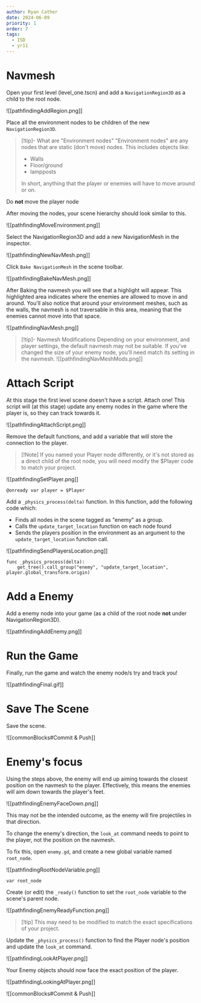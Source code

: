 ```yaml
---
author: Ryan Cather
date: 2024-06-09
priority: 1
order: 7
tags:
  - ISD
  - yr11
---
```


# Navmesh

Open your first level (level_one.tscn) and add a `NavigationRegion3D` as a child to the root node.

![[pathfindingAddRegion.png]]

Place all the environment nodes to be children of the new `NavigationRegion3D`. 

> [!tip]- What are "Environment nodes"
> "Environment nodes" are any nodes that are static (don't move) nodes. 
This includes objects like:
> - Walls
> - Floor/ground
> - lampposts
> 
> In short, anything that the player or enemies will have to move around or on.


Do **not** move the player node

After moving the nodes, your scene hierarchy should look similar to this.

![[pathfindingMoveEnvironment.png]]

Select the NavigationRegion3D and add a new NavigationMesh in the inspector.

![[pathfindingNewNavMesh.png]]

Click `Bake NavigationMesh` in the scene toolbar.

![[pathfindingBakeNavMesh.png]]

After Baking the navmesh you will see that a highlight will appear. This highlighted area indicates where the enemies are allowed to move in and around. You'll also notice that around your environment meshes, such as the walls, the navmesh is not traversable in this area, meaning that the enemies cannot move into that space.

![[pathfindingNavMesh.png]]

> [!tip]- Navmesh Modifications
> Depending on your environment, and player settings, the default navmesh may not be suitable. If you've changed the size of your enemy node, you'll need match its setting in the navmesh.
> ![[pathfindingNavMeshMods.png]]

# Attach Script

At this stage the first level scene doesn't have a script. Attach one!
This script will (at this stage) update any enemy nodes in the game where the player is, so they can track towards it.

![[pathfindingAttachScript.png]]

Remove the default functions, and add a variable that will store the connection to the player.

> [!Note] If you named your Player node differently, or it's not stored as a direct child of the root node, you will need modify the $Player code to match your project.

![[pathfindingSetPlayer.png]]

```gdscript
@onready var player = $Player
```

Add a `_physics_process(delta)` function. In this function, add the following code which:
- Finds all nodes in the scene tagged as "enemy" as a group.
- Calls the `update_target_location` function on each node found
- Sends the players position in the environment as an argument to the `update_target_location` function call.

![[pathfindingSendPlayersLocation.png]]

```gdscript
func _physics_process(delta):
	get_tree().call_group("enemy", "update_target_location", player.global_transform.origin)
```

# Add a Enemy

Add a enemy node into your game (as a child of the root node **not** under NavigationRegion3D).

![[pathfindingAddEnemy.png]]

# Run the Game

Finally, run the game and watch the enemy node/s try and track you!

![[pathfindingFinal.gif]]
# Save The Scene

Save the scene.

![[commonBlocks#Commit & Push]]

# Enemy's focus

Using the steps above, the enemy will end up aiming towards the closest position on the navmesh to the player. Effectively, this means the enemies will aim down towards the player's feet.

![[pathfindingEnemyFaceDown.png]]


This may not be the intended outcome, as the enemy will fire projectiles in that direction. 

To change the enemy's direction, the `look_at` command needs to point to the player, not the position on the navmesh.

To fix this, open `enemy.gd`, and create a new global variable named `root_node`.

![[pathfindingRootNodeVariable.png]]

```gdscript
var root_node
```

Create (or edit) the `_ready()` function to set the `root_node` variable to the scene's parent node.

![[pathfindingEnemyReadyFunction.png]]

> [!tip] This may need to be modified to match the exact specifications of your project.

Update the `_physics_process()` function to find the Player node's position and update the `look_at` command.

![[pathfindingLookAtPlayer.png]]


Your Enemy objects should now face the exact position of the player.

![[pathfindingLookingAtPlayer.png]]

![[commonBlocks#Commit & Push]]

